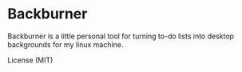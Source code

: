 # Backburner

Backburner is a little personal tool for turning to-do lists into desktop backgrounds for my linux machine.

License (MIT)

